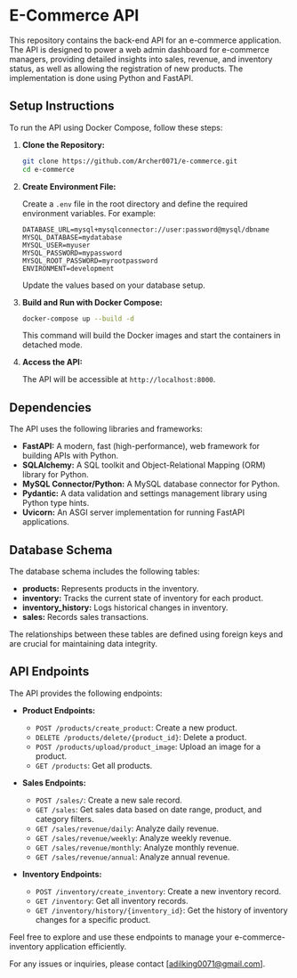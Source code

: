 # E-Commerce API

This repository contains the back-end API for an e-commerce application. The API is designed to power a web admin dashboard for e-commerce managers, providing detailed insights into sales, revenue, and inventory status, as well as allowing the registration of new products. The implementation is done using Python and FastAPI.

## Setup Instructions

To run the API using Docker Compose, follow these steps:

1. **Clone the Repository:**

   ```bash
   git clone https://github.com/Archer0071/e-commerce.git
   cd e-commerce
   ```

2. **Create Environment File:**

   Create a `.env` file in the root directory and define the required environment variables. For example:

   ```plaintext
   DATABASE_URL=mysql+mysqlconnector://user:password@mysql/dbname
   MYSQL_DATABASE=mydatabase
   MYSQL_USER=myuser
   MYSQL_PASSWORD=mypassword
   MYSQL_ROOT_PASSWORD=myrootpassword
   ENVIRONMENT=development
   ```

   Update the values based on your database setup.

3. **Build and Run with Docker Compose:**

   ```bash
   docker-compose up --build -d
   ```

   This command will build the Docker images and start the containers in detached mode.

4. **Access the API:**

   The API will be accessible at `http://localhost:8000`.

## Dependencies

The API uses the following libraries and frameworks:

- **FastAPI:** A modern, fast (high-performance), web framework for building APIs with Python.
- **SQLAlchemy:** A SQL toolkit and Object-Relational Mapping (ORM) library for Python.
- **MySQL Connector/Python:** A MySQL database connector for Python.
- **Pydantic:** A data validation and settings management library using Python type hints.
- **Uvicorn:** An ASGI server implementation for running FastAPI applications.

## Database Schema

The database schema includes the following tables:

- **products:** Represents products in the inventory.
- **inventory:** Tracks the current state of inventory for each product.
- **inventory_history:** Logs historical changes in inventory.
- **sales:** Records sales transactions.

The relationships between these tables are defined using foreign keys and are crucial for maintaining data integrity.

## API Endpoints

The API provides the following endpoints:

- **Product Endpoints:**
  - `POST /products/create_product`: Create a new product.
  - `DELETE /products/delete/{product_id}`: Delete a product.
  - `POST /products/upload/product_image`: Upload an image for a product.
  - `GET /products`: Get all products.

- **Sales Endpoints:**
  - `POST /sales/`: Create a new sale record.
  - `GET /sales`: Get sales data based on date range, product, and category filters.
  - `GET /sales/revenue/daily`: Analyze daily revenue.
  - `GET /sales/revenue/weekly`: Analyze weekly revenue.
  - `GET /sales/revenue/monthly`: Analyze monthly revenue.
  - `GET /sales/revenue/annual`: Analyze annual revenue.

- **Inventory Endpoints:**
  - `POST /inventory/create_inventory`: Create a new inventory record.
  - `GET /inventory`: Get all inventory records.
  - `GET /inventory/history/{inventory_id}`: Get the history of inventory changes for a specific product.

Feel free to explore and use these endpoints to manage your e-commerce-inventory application efficiently.

For any issues or inquiries, please contact [adilking0071@gmail.com].